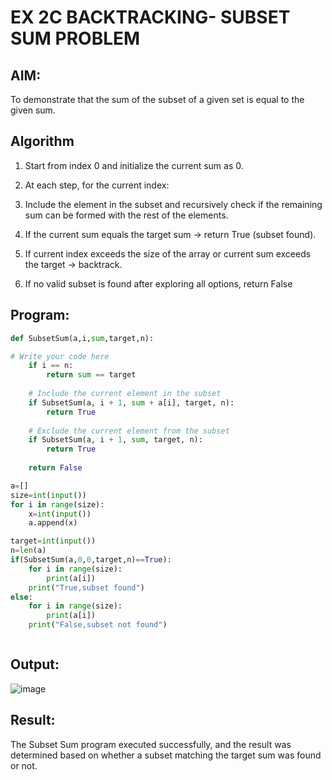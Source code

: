 # EX 2C BACKTRACKING- SUBSET SUM PROBLEM

## AIM:
To demonstrate that the sum of the subset of a given set is equal to the given sum.


## Algorithm
1. Start from index 0 and initialize the current sum as 0.

2. At each step, for the current index:

3. Include the element in the subset and recursively check if the remaining sum can be formed with the rest of the elements.

4. If the current sum equals the target sum → return True (subset found).

5. If current index exceeds the size of the array or current sum exceeds the target → backtrack.

6. If no valid subset is found after exploring all options, return False  

## Program:


```python
def SubsetSum(a,i,sum,target,n):

# Write your code here
    if i == n:
        return sum == target
    
    # Include the current element in the subset
    if SubsetSum(a, i + 1, sum + a[i], target, n):
        return True
    
    # Exclude the current element from the subset
    if SubsetSum(a, i + 1, sum, target, n):
        return True
    
    return False

a=[]
size=int(input())
for i in range(size):
    x=int(input())
    a.append(x)

target=int(input())
n=len(a)
if(SubsetSum(a,0,0,target,n)==True):
    for i in range(size):
        print(a[i])
    print("True,subset found")
else:
    for i in range(size):
        print(a[i])
    print("False,subset not found")



```

## Output:
![image](https://github.com/user-attachments/assets/bbc14861-686a-4f68-8098-a3b129a4bb67)



## Result:
The Subset Sum program executed successfully, and the result was determined based on whether a subset matching the target sum was found or not.
